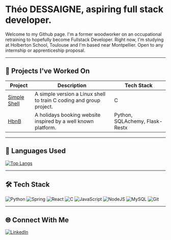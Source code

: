 # Théo DESSAIGNE, aspiring full stack developer.

Welcome to my Github page. I'm a former woodworker on an occupational retraining to hopefully become Fullstack Developer.
Right now, I'm studying at Holberton School, Toulouse and I'm based near Montpellier. Open to any internship or apprenticeship proposal.

---

## 🚀 Projects I've Worked On

| Project | Description | Tech Stack |
|--------|-------------|------------|
| [Simple Shell](https://github.com/Theo-D/holbertonschool-simple_shell) | A simple version a Linux shell to train C coding and group project. | C |
| [HbnB](https://github.com/Theo-D/holbertonschool-hbnb) | A holidays booking website inspired by a well known platform. | Python, SQLAchemy, Flask-Restx |

---

## 🧠 Languages Used
[![Top Langs](https://github-readme-stats.vercel.app/api/top-langs/?Theo-D=anuraghazra)](https://github.com/anuraghazra/github-readme-stats)

---

## 🛠️ Tech Stack

![Python](https://img.shields.io/badge/python-3670A0?style=for-the-badge&logo=python&logoColor=ffdd54)
![Spring](https://img.shields.io/badge/spring-%236DB33F.svg?style=for-the-badge&logo=spring&logoColor=white)
![React](https://img.shields.io/badge/react-%2320232a.svg?style=for-the-badge&logo=react&logoColor=%2361DAFB)
![C](https://img.shields.io/badge/c-%2300599C.svg?style=for-the-badge&logo=c&logoColor=white)
![JavaScript](https://img.shields.io/badge/javascript-%23323330.svg?style=for-the-badge&logo=javascript&logoColor=%23F7DF1E)
![NodeJS](https://img.shields.io/badge/node.js-6DA55F?style=for-the-badge&logo=node.js&logoColor=white)
![MySQL](https://img.shields.io/badge/mysql-4479A1.svg?style=for-the-badge&logo=mysql&logoColor=white)
![Git](https://img.shields.io/badge/git-%23F05033.svg?style=for-the-badge&logo=git&logoColor=white)

---

## 🌐 Connect With Me

[![LinkedIn](https://img.shields.io/badge/-LinkedIn-blue?style=flat-square&logo=linkedin&logoColor=white&link=https://www.linkedin.com/in/th%C3%A9o-dessaigne-bb0483373/)]([https://linkedin.com/in/yourprofile](https://www.linkedin.com/in/th%C3%A9o-dessaigne-bb0483373/))
